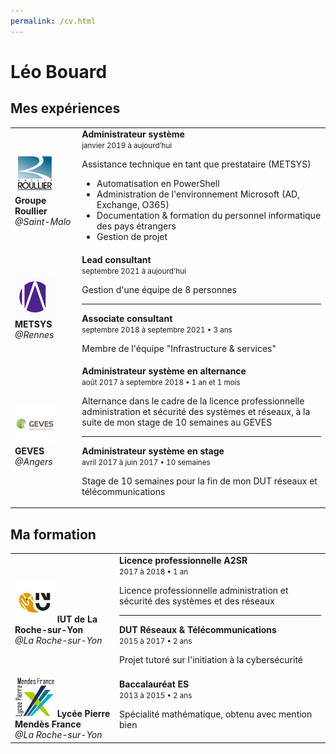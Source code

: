 ```yaml
---
permalink: /cv.html
---
```


# Léo Bouard

<h2>Mes expériences</h2>

<table class="CVtable"><tbody>
    <tr class="CVtr">
        <td class="CVtd">
            <img src="/assets/images/groupe-roullier.jfif" alt="Groupe Roullier" width="64px">
            <strong>Groupe Roullier</strong><br>
            <i>@Saint-Malo</i>
        </td>
        <td>
            <strong>Administrateur système</strong><br>
            <small>janvier 2019 à aujourd’hui</small>
            <p>Assistance technique en tant que prestataire (METSYS)</p>
            <ul>
                <li>Automatisation en PowerShell</li>
                <li>Administration de l'environnement Microsoft (AD, Exchange, O365)</li>
                <li>Documentation & formation du personnel informatique des pays étrangers</li>
                <li>Gestion de projet</li>
            </ul>
        </td>
    </tr>
    <tr class="CVtr">
        <td class="CVtd">
            <img src="/assets/images/metsys.jfif" alt="METSYS" width="64px">
            <strong>METSYS</strong><br>
            <i>@Rennes</i>
        </td>
        <td>
            <strong>Lead consultant</strong><br>
            <small>septembre 2021 à aujourd'hui</small>
            <p>Gestion d'une équipe de 8 personnes</p>
            <hr>
            <strong>Associate consultant</strong><br>
            <small>septembre 2018 à septembre 2021 • 3 ans</small>
            <p>Membre de l'équipe "Infrastructure & services"</p>
        </td>
    </tr>
    <tr class="CVtr">
        <td class="CVtd">
            <img src="/assets/images/geves.jfif" alt="GEVES" width="64px">
            <strong>GEVES</strong><br>
            <i>@Angers</i>
        </td>
        <td>
            <strong>Administrateur système en alternance</strong><br>
            <small>août 2017 à septembre 2018 • 1 an et 1 mois</small>
            <p>Alternance dans le cadre de la licence professionnelle administration et sécurité des systèmes et réseaux, à la suite de mon stage de 10 semaines au GEVES</p>
            <hr>
            <strong>Administrateur système en stage</strong><br>
            <small>avril 2017 à juin 2017 • 10 semaines</small>
            <p>Stage de 10 semaines pour la fin de mon DUT réseaux et télécommunications</p>
        </td>
    </tr>
</tbody></table>

<h2>Ma formation</h2>

<table class="CVtable"><tbody>
    <tr class="CVtr">
        <td class="CVtd">
            <img src="/assets/images/univ-nantes.jfif" alt="Université de Nantes" width="64px">
            <strong>IUT de La Roche-sur-Yon</strong><br>
            <i>@La Roche-sur-Yon</i>
        </td>
        <td>
            <strong>Licence professionnelle A2SR</strong><br>
            <small>2017 à 2018 • 1 an</small>
            <p>Licence professionnelle administration et sécurité des systèmes et des réseaux</p>
            <hr>
            <strong>DUT Réseaux & Télécommunications</strong><br>
            <small>2015 à 2017 • 2 ans</small>
            <p>Projet tutoré sur l'initiation à la cybersécurité</p>
        </td>
    </tr>
    <tr class="CVtr">
        <td class="CVtd">
            <img src="/assets/images/mendes.jfif" alt="Lycée Pierre Mendès France" width="64px">
            <strong>Lycée Pierre Mendès France</strong><br>
            <i>@La Roche-sur-Yon</i>
        </td>
        <td>
            <strong>Baccalauréat ES</strong><br>
            <small>2013 à 2015 • 2 ans</small>
            <p>Spécialité mathématique, obtenu avec mention bien</p>
        </td>
    </tr>
</tbody></table>
